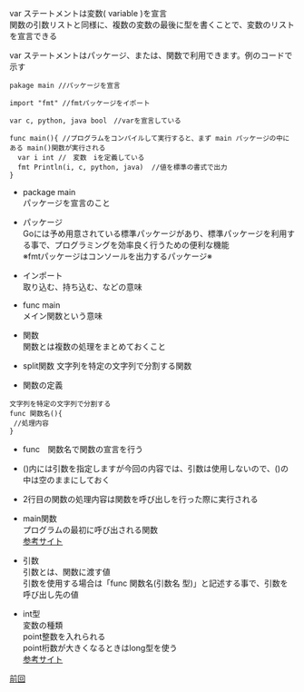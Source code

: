 var ステートメントは変数( variable )を宣言<br>
関数の引数リストと同様に、複数の変数の最後に型を書くことで、変数のリストを宣言できる<br>

var ステートメントはパッケージ、または、関数で利用できます。例のコードで示す<br>

```
pakage main //パッケージを宣言

import "fmt" //fmtパッケージをイポート

var c, python, java bool　//varを宣言している

func main(){ //プログラムをコンパイルして実行すると、まず main パッケージの中にある main()関数が実行される
  var i int //　変数　iを定義している
  fmt Println(i, c, python, java)  //値を標準の書式で出力
}
```

- package main<br>
 パッケージを宣言のこと<br>
 
- パッケージ<br>
 Goには予め用意されている標準パッケージがあり、標準パッケージを利用する事で、プログラミングを効率良く行うための便利な機能<br>
 ※fmtパッケージはコンソールを出力するパッケージ※<br>
  
- インポート　<br>
取り込む、持ち込む、などの意味<br>
 
- func main<br>
 メイン関数という意味<br>
    
- 関数<br>
関数とは複数の処理をまとめておくこと<br>

- split関数
文字列を特定の文字列で分割する関数

- 関数の定義
```
文字列を特定の文字列で分割する
func 関数名(){
 //処理内容
}
```
- func　関数名で関数の宣言を行う<br>
- ()内には引数を指定しますが今回の内容では、引数は使用しないので、()の中は空のままにしておく<br>
- 2行目の関数の処理内容は関数を呼び出しを行った際に実行される<br>

- main関数<br>
プログラムの最初に呼び出される関数<br>
<a href="https://zenn.dev/kubo_programmer/articles/990891ff3a43c5">参考サイト</a>

- 引数<br>
引数とは、関数に渡す値<br>
引数を使用する場合は「func 関数名(引数名 型)」と記述する事で、引数を呼び出し先の値<br>

- int型<br>
変数の種類<br>
point整数を入れられる<br>
point桁数が大きくなるときはlong型を使う<br>
<a href="https://wa3.i-3-i.info/word14966.html">参考サイト</a>

<a href="https://github.com/morimotoyuuki111/Go2/blob/main/Named%20return%20values.md">前回</a>
